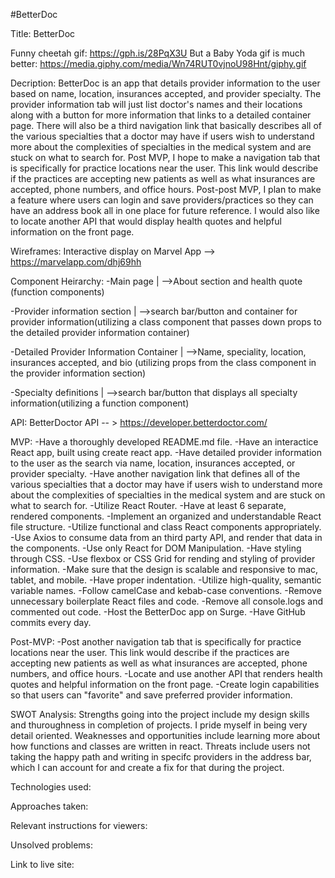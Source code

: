 #BetterDoc

Title: BetterDoc

Funny cheetah gif: https://gph.is/28PqX3U
But a Baby Yoda gif is much better: https://media.giphy.com/media/Wn74RUT0vjnoU98Hnt/giphy.gif

Decription: BetterDoc is an app that details provider information to the user based on name, location, insurances accepted, and provider specialty. The provider information tab will just list doctor's names and their locations along with a button for more information that links to a detailed container page. There will also be a third navigation link that basically describes all of the various specialties that a doctor may have if users wish to understand more about the complexities of specialties in the medical system and are stuck on what to search for. Post MVP, I hope to make a navigation tab that is specifically for practice locations near the user. This link would describe if the practices are accepting new patients as well as what insurances are accepted, phone numbers, and office hours. Post-post MVP, I plan to make a feature where users can login and save providers/practices so they can have an address book all in one place for future reference. I would also like to locate another API that would display health quotes and helpful information on the front page.

Wireframes: Interactive display on Marvel App --> https://marvelapp.com/dhj69hh

Component Heirarchy: 
  -Main page
    |
    -->About section and health quote (function components)

  -Provider information section
    |
    -->search bar/button and container for provider information(utilizing a class component that passes down props to the detailed provider information container)

  -Detailed Provider Information Container
    |
    -->Name, speciality, location, insurances accepted, and bio (utilizing props from the class component in the provider information section)

  -Specialty definitions
    |
    -->search bar/button that displays all specialty information(utilizing a function component)


API: BetterDoctor API -- > https://developer.betterdoctor.com/

MVP:
-Have a thoroughly developed README.md file. 
-Have an interactice React app, built using create react app.
-Have detailed provider information to the user as the search via name, location, insurances accepted, or provider specialty. 
-Have another navigation link that defines all of the various specialties that a doctor may have if users wish to understand more about the complexities of specialties in the medical system and are stuck on what to search for.
-Utilize React Router.
-Have at least 6 separate, rendered components.
-Implement an organized and understandable React file structure.
-Utilize functional and class React components appropriately.
-Use Axios to consume data from an third party API, and render that data in the components. 
-Use only React for DOM Manipulation.
-Have styling through CSS.
-Use flexbox or CSS Grid for rending and styling of provider information.
-Make sure that the design is scalable and responsive to mac, tablet, and mobile.
-Have proper indentation.
-Utilize high-quality, semantic variable names.
-Follow camelCase and kebab-case conventions.
-Remove unnecessary boilerplate React files and code.
-Remove all console.logs and commented out code.
-Host the BetterDoc app on Surge.
-Have GitHub commits every day.


Post-MVP:
-Post another navigation tab that is specifically for practice locations near the user. This link would describe if the practices are accepting new patients as well as what insurances are accepted, phone numbers, and office hours.
-Locate and use another API that renders health quotes and helpful information on the front page.
-Create login capabilities so that users can "favorite" and save preferred provider information.


SWOT Analysis: 
Strengths going into the project include my design skills and thuroughness in completion of projects. I pride myself in being very detail oriented. Weaknesses and opportunities include learning more about how functions and classes are written in react. Threats include users not taking the happy path and writing in specifc providers in the address bar, which I can account for and create a fix for that during the project.


Technologies used: 

Approaches taken: 

Relevant instructions for viewers: 

Unsolved problems: 

Link to live site: 
